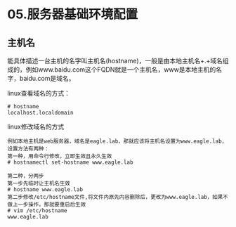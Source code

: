 # 05.服务器基础环境配置

## 主机名

能具体描述一台主机的名字叫主机名(hostname)，一般是由本地主机名+.+域名组成的，例如www.baidu.com这个FQDN就是一个主机名，www是本地主机的名字，baidu.com是域名。

linux查看域名的方式：

```shell
# hostname
localhost.localdomain
```

linux修改域名的方式

```shell
例如本地主机是web服务器，域名是eagle.lab，那就应该将主机名设置为www.eagle.lab，设置方法有两种：
第一种，用命令行修改，立即生效且永久生效
# hostnamectl set-hostname www.eagle.lab

第二种，分两步
第一步先临时让主机名生效
# hostname www.eagle.lab
第二步修改/etc/hostname文件,将文件内原先内容删除后，更改为www.eagle.lab，如果不做上一步操作，那就要重启后生效
# vim /etc/hostname
www.eagle.lab
```